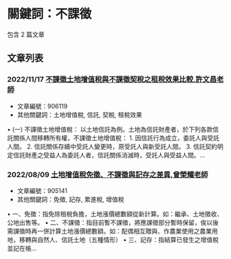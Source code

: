 # 關鍵詞：不課徵

包含 2 篇文章

## 文章列表

### 2022/11/17 [不課徵土地增值稅與不課徵契稅之租稅效果比較,許文昌老師](../../articles/906119_%E4%B8%8D%E8%AA%B2%E5%BE%B5%E5%9C%9F%E5%9C%B0%E5%A2%9E%E5%80%BC%E7%A8%85%E8%88%87%E4%B8%8D%E8%AA%B2%E5%BE%B5%E5%A5%91%E7%A8%85%E4%B9%8B%E7%A7%9F%E7%A8%85%E6%95%88%E6%9E%9C%E6%AF%94%E8%BC%83%2C%E8%A8%B1%E6%96%87%E6%98%8C%E8%80%81%E5%B8%AB.md)
- 文章編號：906119
- 其他關鍵詞：土地增值稅, 信託, 契稅, 租稅效果

• (一) 不課徵土地增值稅： 以土地信託為例。土地為信託財產者，於下列各款信託關係人間移轉所有權，不課徵土地增值稅： 1. 因信託行為成立，委託人與受託人間。 2. 信託關係存續中受託人變更時，原受託人與新受託人間。 3. 信託契約明定信託財產之受益人為委託人者，信託關係消滅時，受託人與受益人間。...

### 2022/08/09 [土地增值稅免徵、不課徵與記存之差異,曾榮耀老師](../../articles/905141_%E5%9C%9F%E5%9C%B0%E5%A2%9E%E5%80%BC%E7%A8%85%E5%85%8D%E5%BE%B5%E3%80%81%E4%B8%8D%E8%AA%B2%E5%BE%B5%E8%88%87%E8%A8%98%E5%AD%98%E4%B9%8B%E5%B7%AE%E7%95%B0%2C%E6%9B%BE%E6%A6%AE%E8%80%80%E8%80%81%E5%B8%AB.md)
- 文章編號：905141
- 其他關鍵詞：免徵, 記存, 累進稅, 增值稅

• 一、免徵：指免除租稅負擔，土地漲價總數額從新計算。如：繼承、土地徵收、公地出售等。 • 二、不課徵：指目前暫不課徵，將應課徵部分暫時保留，俟以後需課徵時再一併計算土地漲價總數額。如：配偶相互贈與、作農業使用之農業用地，移轉與自然人、信託土地（五種情形） • 三、記存：指結算已發生之增值稅並記在帳...
